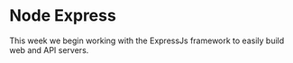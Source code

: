 # Node Express

This week we begin working with the ExpressJs framework to easily build web and API servers.
